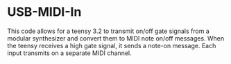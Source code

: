 # USB-MIDI-In

This code allows for a teensy 3.2 to transmit on/off gate signals from a modular synthesizer and convert them to MIDI note on/off messages. When the teensy receives a high gate signal, it sends a note-on message. Each input transmits on a separate MIDI channel. 
